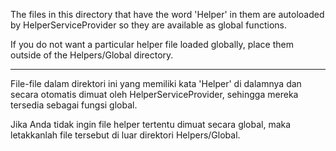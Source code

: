 The files in this directory that have the word 'Helper' in them are
autoloaded by HelperServiceProvider so they are available as global
functions.

If you do not want a particular helper file loaded globally, place 
them outside of the Helpers/Global directory.

---

File-file dalam direktori ini yang memiliki kata 'Helper' di dalamnya
dan secara otomatis dimuat oleh HelperServiceProvider, sehingga
mereka tersedia sebagai fungsi global.

Jika Anda tidak ingin file helper tertentu dimuat secara global, maka
letakkanlah file tersebut di luar direktori Helpers/Global.
